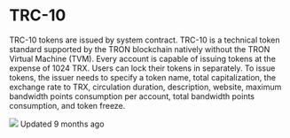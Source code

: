 # TRC-10

TRC-10 tokens are issued by system contract. TRC-10 is a technical token standard supported by the TRON blockchain natively without the TRON Virtual Machine \(TVM\). Every account is capable of issuing tokens at the expense of 1024 TRX. Users can lock their tokens in separately. To issue tokens, the issuer needs to specify a token name, total capitalization, the exchange rate to TRX, circulation duration, description, website, maximum bandwidth points consumption per account, total bandwidth points consumption, and token freeze.

![](https://cdn.readme.io/img/book-icon.svg?1625079683213) Updated 9 months ago

